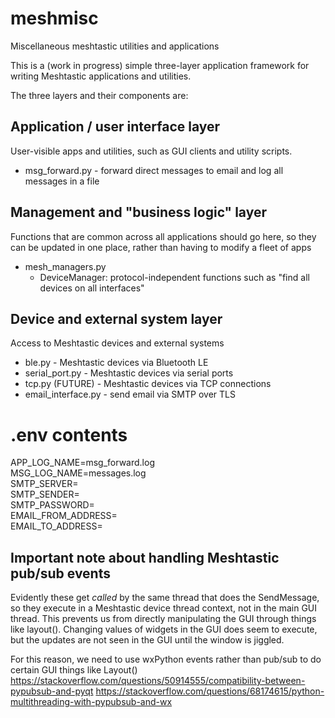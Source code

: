 # meshmisc
Miscellaneous meshtastic utilities and applications

This is a (work in progress) simple three-layer application
framework for writing Meshtastic applications and utilities.

The three layers and their components are:

## Application / user interface layer
User-visible apps and 
utilities, such as GUI clients and utility scripts.
* msg_forward.py - forward direct messages to email and log all messages in a file

## Management and "business logic" layer
Functions that are common
across all applications should go here, so they can be updated
in one place, rather than having to modify a fleet of apps
* mesh_managers.py
  * DeviceManager: protocol-independent functions such as "find all devices on all interfaces"

## Device and external system layer
Access to Meshtastic devices and external systems

* ble.py - Meshtastic devices via Bluetooth LE
* serial_port.py - Meshtastic devices via serial ports
* tcp.py (FUTURE) - Meshtastic devices via TCP connections
* email_interface.py - send email via SMTP over TLS

# .env contents
APP_LOG_NAME=msg_forward.log  
MSG_LOG_NAME=messages.log  
SMTP_SERVER=<smtp server address>  
SMTP_SENDER=<smtp server username>  
SMTP_PASSWORD=<smtp server password>   
EMAIL_FROM_ADDRESS=<email-from-address>  
EMAIL_TO_ADDRESS=<email-to-address>  

## Important note about handling Meshtastic pub/sub events
Evidently these get *called* by the same thread that does the SendMessage, so they
execute in a Meshtastic device thread context, not in the main GUI thread. This prevents us from
directly manipulating the GUI through things like layout(). Changing values of widgets in the GUI does
seem to execute, but the updates are not seen in the GUI until the window is jiggled.
    
For this reason, we need to use wxPython events rather than pub/sub to do certain GUI things like Layout()
https://stackoverflow.com/questions/50914555/compatibility-between-pypubsub-and-pyqt
https://stackoverflow.com/questions/68174615/python-multithreading-with-pypubsub-and-wx
